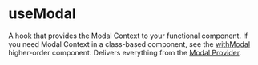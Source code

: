 # useModal

A hook that provides the Modal Context to your functional component. If you need Modal Context in a class-based component, see the [withModal](../withModal/README.md) higher-order component. Delivers everything from the [Modal Provider](../ModalProvider/README.md).
